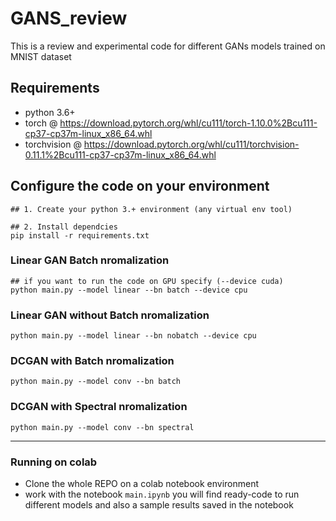 # GANS_review
This is a review and experimental code for different GANs models trained on MNIST dataset


## Requirements
- python 3.6+
- torch @ https://download.pytorch.org/whl/cu111/torch-1.10.0%2Bcu111-cp37-cp37m-linux_x86_64.whl
- torchvision @ https://download.pytorch.org/whl/cu111/torchvision-0.11.1%2Bcu111-cp37-cp37m-linux_x86_64.whl

## Configure the code on your environment
```
## 1. Create your python 3.+ environment (any virtual env tool)

## 2. Install dependcies
pip install -r requirements.txt
```

### Linear GAN Batch nromalization
```
## if you want to run the code on GPU specify (--device cuda)
python main.py --model linear --bn batch --device cpu
```

### Linear GAN without Batch nromalization
```
python main.py --model linear --bn nobatch --device cpu
```

### DCGAN with Batch nromalization
```
python main.py --model conv --bn batch
```

### DCGAN with Spectral nromalization
```
python main.py --model conv --bn spectral
```
-------------

### Running on colab
- Clone the whole REPO on a colab notebook environment
- work with the notebook `main.ipynb` you will find ready-code to run different models and also a sample results saved in the notebook

